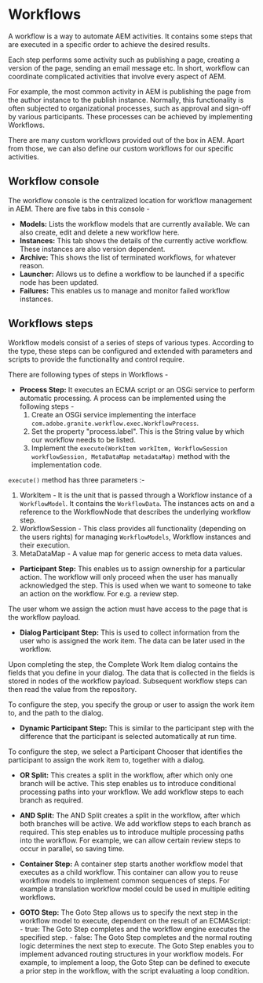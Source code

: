 # Workflows

A workflow is a way to automate AEM activities. It contains some steps that are executed in a specific order to 
achieve the desired results.

Each step performs some activity such as publishing a page, creating a version of the page, sending an email message 
etc. In short, workflow can coordinate complicated activities that involve every aspect of AEM.

For example, the most common activity in AEM is publishing the page from the author instance to the publish instance.
 Normally, this functionality is often subjected to organizational processes, such as approval and sign-off by 
 various participants. These processes can be achieved by implementing Workflows.
 
There are many custom workflows provided out of the box in AEM. Apart from those, we can also define our custom 
workflows for our specific activities.


## Workflow console

The workflow console is the centralized location for workflow management in AEM. There are five tabs in this 
console - 

- **Models:** Lists the workflow models that are currently available. We can also create, edit and delete a new workflow here.
- **Instances:** This tab shows the details of the currently active workflow. These instances are also version dependent.
- **Archive:** This shows the list of terminated workflows, for whatever reason.
- **Launcher:** Allows us to define a workflow to be launched if a specific node has been updated.
- **Failures:** This enables us to manage and monitor failed workflow instances.


## Workflows steps

Workflow models consist of a series of steps of various types. According to the type, these steps can be configured 
and extended with parameters and scripts to provide the functionality and control require. 

There are following types of steps in Workflows - 

- **Process Step:** It executes an ECMA script or an OSGi service to perform automatic processing. A process can be 
implemented using the following steps - 
    1. Create an OSGi service implementing the interface `com.adobe.granite.workflow.exec.WorkflowProcess`.
    2. Set the property "process.label". This is the String value by which our workflow needs to be listed.
    3. Implement the `execute(WorkItem workItem, WorkflowSession workflowSession, MetaDataMap metadataMap)` method with the implementation code.
    
`execute()` method has three parameters :-
1. WorkItem - It is the unit that is passed through a Workflow instance of a `WorkflowModel`. It contains the `WorkflowData`. The instances acts on and a reference to the WorkflowNode that describes the underlying workflow step. 
2. WorkflowSession - This class provides all functionality (depending on the users rights) for managing `WorkflowModels`, Workflow instances and their execution.
3. MetaDataMap - A value map for generic access to meta data values.
    
- **Participant Step:** This enables us to assign ownership for a particular action. The workflow will only proceed 
when the user has manually acknowledged the step. This is used when we want to someone to take an action on the 
workflow. For e.g. a review step.

The user whom we assign the action must have access to the page that is the workflow payload.

- **Dialog Participant Step:** This is used to collect information from the user who is assigned the work item. The 
data can be later used in the workflow. 

Upon completing the step, the Complete Work Item dialog contains the fields that you define in your dialog. The data that 
is collected in the fields is stored in nodes of the workflow payload. Subsequent workflow steps can then read the value 
from the repository.

To configure the step, you specify the group or user to assign the work item to, and the path to the dialog.

- **Dynamic Participant Step:** This is similar to the participant step with the difference that the participant is 
selected automatically at run time. 

To configure the step, we select a Participant Chooser that identifies the participant to assign the work item to, 
together with a dialog.

- **OR Split:** This creates a split in the workflow, after which only one branch will be active. This step enables us
 to introduce conditional processing paths into your workflow. We add workflow steps to each branch as required.
 
- **AND Split:** The AND Split creates a split in the workflow, after which both branches will be active. We add 
workflow steps to each branch as required. This step enables us to introduce multiple processing paths into the 
workflow. For example, we can allow certain review steps to occur in parallel, so saving time.

- **Container Step:** A container step starts another workflow model that executes as a child workflow.
This container can allow you to reuse workflow models to implement common sequences of steps. For example a translation 
workflow model could be used in multiple editing workflows.

- **GOTO Step:** The Goto Step allows us to specify the next step in the workflow model to execute, dependent on the 
result of an ECMAScript:
      - true: The Goto Step completes and the workflow engine executes the specified step.
      - false: The Goto Step completes and the normal routing logic determines the next step to execute.
The Goto Step enables you to implement advanced routing structures in your workflow models. 
For example, to implement a loop, the Goto Step can be defined to execute a prior step in the workflow, with the script 
evaluating a loop condition.
